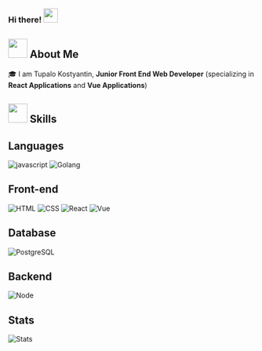 ### Hi there! <img src="https://media.giphy.com/media/hvRJCLFzcasrR4ia7z/giphy.gif" width="29px">

<!--
**idktupalo/idktupalo** is a ✨ _special_ ✨ repository because its `README.md` (this file) appears on your GitHub profile.

Here are some ideas to get you started:

- 🔭 I’m currently working on ...
- 🌱 I’m currently learning ...
- 👯 I’m looking to collaborate on ...
- 🤔 I’m looking for help with ...
- 💬 Ask me about ...
- 📫 How to reach me: ...
- 😄 Pronouns: ...
- ⚡ Fun fact: ...
-->
## <img src="https://media.giphy.com/media/UQDSBzfyiBKvgFcSTw/giphy.gif" width="39px"> About Me 

🎓 I am Tupalo Kostyantin, **Junior Front End Web Developer** (specializing in **React Applications** and **Vue Applications**)

## <img src="https://media.giphy.com/media/J2awouDsf23R2vo2p5/giphy.gif" width="39px"> Skills 

## Languages

![javascript](https://img.shields.io/badge/JavaScript-323330?style=for-the-badge&logo=javascript&logoColor=F7DF1E)
![Golang](https://img.shields.io/badge/Go-00ADD8?style=for-the-badge&logo=go&logoColor=white)

## Front-end

![HTML](https://img.shields.io/badge/HTML5-E34F26?style=for-the-badge&logo=html5&logoColor=white)
![CSS](https://img.shields.io/badge/CSS3-1572B6?style=for-the-badge&logo=css3&logoColor=white)
![React](https://img.shields.io/badge/React-20232A?style=for-the-badge&logo=react&logoColor=61DAFB)
![Vue](https://img.shields.io/badge/Vue.js-35495E?style=for-the-badge&logo=vue.js&logoColor=4FC08D)

## Database

![PostgreSQL](https://img.shields.io/badge/PostgreSQL-316192?style=for-the-badge&logo=postgresql&logoColor=white)

## Backend

![Node](https://img.shields.io/badge/Node.js-43853D?style=for-the-badge&logo=node.js&logoColor=white)

## Stats
![Stats](https://github-readme-stats.vercel.app/api/top-langs/?username=idktupalo&theme=blue-green)
